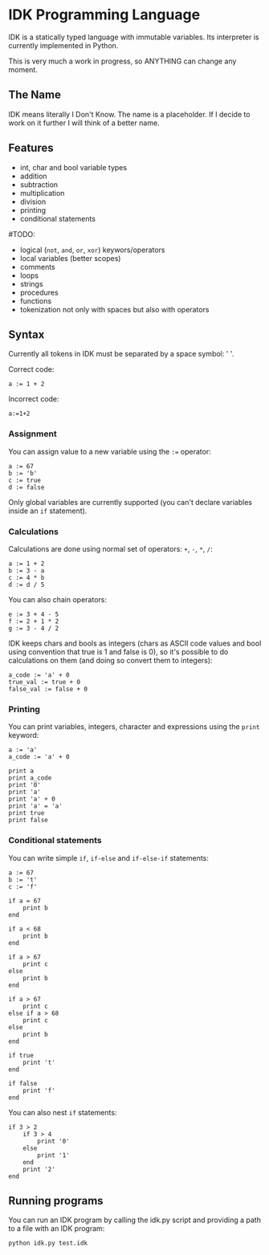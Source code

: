 ﻿# IDK Programming Language

IDK is a statically typed language with immutable variables. Its interpreter is currently implemented in Python.

This is very much a work in progress, so ANYTHING can change any moment.

## The Name

IDK means literally I Don't Know. The name is a placeholder. If I decide to work on it further I will think of a better name.

## Features

- int, char and bool variable types
- addition
- subtraction
- multiplication
- division
- printing
- conditional statements

#TODO: 
- logical (`not`, `and`, `or`, `xor`) keywors/operators
- local variables (better scopes)
- comments
- loops
- strings
- procedures
- functions
- tokenization not only with spaces but also with operators

## Syntax

Currently all tokens in IDK must be separated by a space symbol: ' '.

Correct code:
```
a := 1 + 2
```

Incorrect code:
```
a:=1+2
```

### Assignment

You can assign value to a new variable using the `:=` operator:
```
a := 67
b := 'b'
c := true
d := false
```

Only global variables are currently supported (you can't declare variables inside an `if` statement).

### Calculations

Calculations are done using normal set of operators: `+`, `-`, `*`, `/`:
```
a := 1 + 2
b := 3 - a
c := 4 * b
d := d / 5
```

You can also chain operators:
```
e := 3 + 4 - 5
f := 2 + 1 * 2
g := 3 - 4 / 2
```

IDK keeps chars and bools as integers (chars as ASCII code values and bool using convention that true is 1 and false is 0), so it's possible to do calculations on them (and doing so convert them to integers):
```
a_code := 'a' + 0
true_val := true + 0
false_val := false + 0
```

### Printing

You can print variables, integers, character and expressions using the `print` keyword:
```
a := 'a'
a_code := 'a' + 0

print a
print a_code
print '0'
print 'a'
print 'a' + 0
print 'a' = 'a'
print true
print false
```

### Conditional statements

You can write simple `if`, `if-else` and `if-else-if` statements:
```
a := 67
b := 't'
c := 'f'

if a = 67
    print b
end

if a < 68
    print b
end

if a > 67
    print c
else
    print b
end

if a > 67
    print c
else if a > 68
    print c
else
    print b
end

if true
    print 't'
end

if false
    print 'f'
end

```

You can also nest `if` statements:
```
if 3 > 2
    if 3 > 4
        print '0'
    else
        print '1'
    end
    print '2'
end
```

## Running programs

You can run an IDK program by calling the idk.py script and providing a path to a file with an IDK program:
```bash
python idk.py test.idk
```
